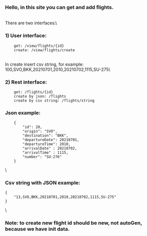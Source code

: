 ### Hello, in this site you can get and add flights.
\
    There are two interfaces:\

### 1) User interface:
        get: /view/flights/{id}
        create: /view/flights/create
\
    In create insert csv string, for example: 100,SVO,BKK,20210701,2010,20210702,1115,SU-275\

### 2) Rest interface:
        get: /flights/{id} 
        create by json: /flights 
        create by csv string: /flights/string
### Json example:
        {
            "id": 20,
            "origin": "SVO",
            "destination": "BKK",
            "departureDate": 20210701,
            "departureTime": 2010,
            "arrivalDate" : 20210702,
            "arrivalTime" : 1115, 
            "number": "SU-276"
        }
\
### Csv string with JSON example:
    {
        "13,SVO,BKK,20210701,2010,20210702,1115,SU-275"
    }
\
### Note: to create new flight id should be new, not autoGen, because we have init data.

